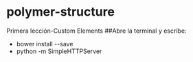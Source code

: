# polymer-structure
Primera lección-Custom Elements
##Abre la terminal y escribe:
 - bower install --save
 - python -m SimpleHTTPServer